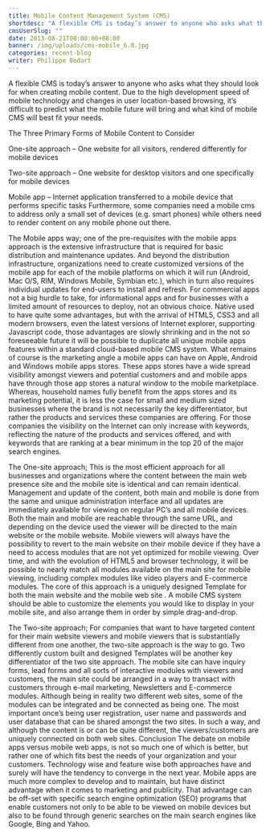 ```yaml
---
title: Mobile Content Management System (CMS)
shortdesc: "A flexible CMS is today’s answer to anyone who asks what they should look for when creating mobile content. Due to the high development speed of mobile technology and changes in user location-based browsing, it’s difficult to predict what the mobile future will bring and what kind of mobile CMS will best fit your needs. "
cmsUserSlug: ""
date: 2013-08-21T00:00:00+08:00
banner: /img/uploads/cms-mobile_6.0.jpg
categories: recent-blog
writer: Philippe Bodart
---
```


A flexible CMS is today’s answer to anyone who asks what they should look for when creating mobile content. Due to the high development speed of mobile technology and changes in user location-based browsing, it’s difficult to predict what the mobile future will bring and what kind of mobile CMS will best fit your needs. 

The Three Primary Forms of Mobile Content to Consider 

One-site approach – One website for all visitors, rendered differently for mobile devices 

Two-site approach – One website for desktop visitors and one specifically for mobile devices 

Mobile app – Internet application transferred to a mobile device that performs specific tasks Furthermore, some companies need a mobile cms to address only a small set of devices (e.g. smart phones) while others need to render content on any mobile phone out there.

The Mobile apps way; one of the pre-requisites with the mobile apps approach is the extensive infrastructure that is required for basic distribution and maintenance updates. And beyond the distribution infrastructure, organizations need to create customized versions of the mobile app for each of the mobile platforms on which it will run (Android, Mac O/S, RIM, Windows Mobile, Symbian etc.), which in turn also requires individual updates for end-users to install and refresh. For commercial apps not a big hurdle to take, for informational apps and for businesses with a limited amount of resources to deploy, not an obvious choice. Native used to have quite some advantages, but with the arrival of HTML5, CSS3 and all modern browsers, even the latest versions of Internet explorer, supporting Javascript code, those advantages are slowly shrinking and in the not so foreseeable future it will be possible to duplicate all unique mobile apps features within a standard cloud-based mobile CMS system. What remains of course is the marketing angle a mobile apps can have on Apple, Android and Windows mobile apps stores. These apps stores have a wide spread visibility amongst viewers and potential customers and and mobile apps have through those app stores a natural window to the mobile marketplace. Whereas, household names fully benefit from the apps stores and its marketing potential, it is less the case for small and medium sized businesses where the brand is not necessarily the key differentiator, but rather the products and services these companies are offering. For those companies the visibility on the Internet can only increase with keywords, reflecting the nature of the products and services offered, and with keywords that are ranking at a bear minimum in the top 20 of the major search engines.

The One-site approach; This is the most efficient approach for all businesses and organizations where the content between the main web presence site and the mobile site is identical and can remain identical. Management and update of the content, both main and mobile is done from the same and unique administration interface and all updates are immediately available for viewing on regular PC’s and all mobile devices. Both the main and mobile are reachable through the same URL, and depending on the device used the viewer will be directed to the main website or the mobile website. Mobile viewers will always have the possibility to revert to the main website on their mobile device if they have a need to access modules that are not yet optimized for mobile viewing. Over time, and with the evolution of HTML5 and browser technology, it will be possible to nearly match all modules available on the main site for mobile viewing, including complex modules like video players and E-commerce modules. The core of this approach is a uniquely designed Template for both the main website and the mobile web site . A mobile CMS system should be able to customize the elements you would like to display in your mobile site, and also arrange them in order by simple drag-and-drop.

The Two-site approach;  For companies that want to have targeted content for their main website viewers and mobile viewers that is substantially different from one another, the two-site approach is the way to go. Two differently custom built and designed Templates will be another key differentiator of the two site approach. The mobile site can have inquiry forms, lead forms and all sorts of interactive modules with viewers and customers, the main site could be arranged in a way to transact with customers through e-mail marketing, Newsletters and E-commerce modules. Although being in reality two different web sites, some of the modules can be integrated and be connected as being one. The most important once’s being user registration, user name and passwords and user database that can be shared amongst the two sites. In such a way, and although the content is or can be quite different, the viewers/customers are uniquely connected on both web sites. Conclusion The debate on mobile apps versus mobile web apps, is not so much one of which is better, but rather one of which fits best the needs of your organization and your customers. Technology wise and feature wise both approaches have and surely will have the tendency to converge in the next year. Mobile apps are much more complex to develop and to maintain, but have distinct advantage when it comes to marketing and publicity. That advantage can be off-set with specific search engine optimization (SEO) programs that enable customers not only to be able to be viewed on mobile devices but also to be found through generic searches on the main search engines like Google, Bing and Yahoo.
